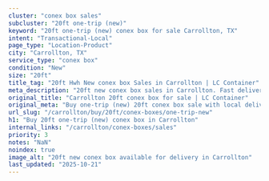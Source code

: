 ```yaml
---
cluster: "conex box sales"
subcluster: "20ft one-trip (new)"
keyword: "20ft one-trip (new) conex box for sale Carrollton, TX"
intent: "Transactional-Local"
page_type: "Location-Product"
city: "Carrollton, TX"
service_type: "conex box"
condition: "New"
size: "20ft"
title_tag: "20ft Hwh New conex box Sales in Carrollton | LC Container"
meta_description: "20ft new conex box sales in Carrollton. Fast delivery, competitive pricing. Serving conex boxes area. Quote ID: M13. Call (214) 524-4168 for your free quote today."
original_title: "Carrollton 20ft conex box for sale | LC Container"
original_meta: "Buy one-trip (new) 20ft conex box sale with local delivery in Carrollton, TX. LC Container — local Since 2003. Request a fast quote today."
url_slug: "/carrollton/buy/20ft/conex-boxes/one-trip-new"
h1: "Buy 20ft one-trip (new) conex box in Carrollton"
internal_links: "/carrollton/conex-boxes/sales"
priority: 3
notes: "NaN"
noindex: true
image_alt: "20ft new conex box available for delivery in Carrollton"
last_updated: "2025-10-21"
---
```


<!-- TODO: Add unique city/inventory copy, images, and internal links here. -->
